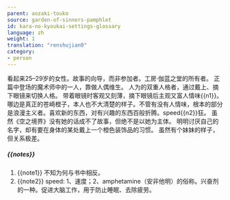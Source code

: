 ```yaml
---
parent: aozaki-touko
source: garden-of-sinners-pamphlet
id: kara-no-kyoukai-settings-glossary
language: zh
weight: 1
translation: "renshujian0"
category:
- person
---
```


看起来25–29岁的女性。故事的向导，而非参加者。工房·伽蓝之堂的所有者。
正篇中登场的魔术师中的一人，靠做人偶维生。
人为的双重人格者，通过戴上、摘下眼镜来切换人格。
带着眼镜时客观又刻薄，摘下眼镜后主观又富人情味{{n1}}。哪边是真正的苍崎橙子，本人也不大清楚的样子。不管有没有人情味，根本的部分是浪漫主义者。喜欢新的东西，对有兴趣的东西百般折腾。speed{{n2}}狂。
虽然《空之境界》没有她的话成不了故事，但绝不是以她为主体。
明明讨厌自己的名字，却有要在身体的某处戴上一个橙色装饰品的习惯。
虽然有个妹妹的样子，但关系极差。

##### {{notes}}

1. {{note1}} 不知为何与书中相反。
2. {{note2}} speed: 1、速度；2、amphetamine（安非他明）的俗称。兴奋剂的一种。促进大脑工作，用于防止睡眠、去除疲劳。

